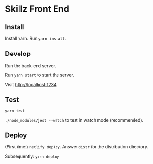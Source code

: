# Skillz Front End

## Install

Install yarn. Run `yarn install`.

## Develop

Run the back-end server.

Run `yarn start` to start the server.

Visit <http://localhost:1234>.

## Test

`yarn test`

`./node_modules/jest --watch` to test in watch mode (recommended).

## Deploy

(First time:) `netlify deploy`. Answer `distr` for the distribution directory.

Subsequently: `yarn deploy`
